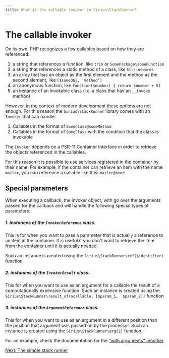 ```yaml
---
title: What is the callable invoker in Sirius\StackRunner?
---
```


# The callable invoker

On its own, PHP recognizes a few callables based on how they are referenced:

1. a string that references a function, like `trim` or `SomePackage\someFunction`
2. a string that references a static method of a class, like `Str::ucwords`
3. an array that has an object as the first element and the method as the second element, like `[$someObj, 'method']`
4. an anonymous function, like `function($number) { return $number + 5}`
5. an instance of an invokable class (i.e. a class that has an `__invoke` method)

However, in the context of modern development these options are not enough. For this reason the `Sirius\StackRunner` library comes with an `Invoker` that can handle:

1. Callables in the format of `SomeClass@someMethod` 
2. Callables in the format of `SomeClass` with the condition that the class is invokable

The `Invoker` depends on a PSR-11 Container Interface in order to retrieve the objects referenced in the callables. 

For this reason it is possible to use services registered in the container by their name. For example, if the container can retrieve an item with the name `mailer`, you can reference a callable like this: `mailer@send` 

## Special parameters

When executing a callback, the invoker object, with go over the arguments passed for the callback and will handle the following special types of parameters:

##### 1. instances of the `InvokerReference` class. 
This is for when you want to pass a parameter that is actually a reference to an item in the container. It is useful if you don't want to retrieve the item from the container until it is actually 
  needed. 

Such an instance is created using the `Sirius\StackRunner\ref($identifier)` function.

##### 2. instances of the `InvokerResult` class. 
This for when you want to use as an argument for a callable the result of a computationally expensive function. Such an instance is created using the `Sirius\StackRunner\result_of($callable, [$param_1, 
  $param_2])` function

##### 3. instances of the `ArgumentReference` class. 
This for when you want to use as an argument in a different position than the position that argument was passed on by the processor. Such an instance is created using the `Sirius\StackRunner\arg(2)` function. 

For an example, check the documentation for the ["with arguments" modifier](3_callable_modifiers.md)

[Next: The simple stack runner](3_simple_runner.md)
